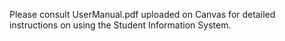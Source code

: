 Please consult UserManual.pdf uploaded on Canvas for detailed instructions on using the Student Information System.
